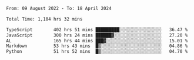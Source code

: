 
<!--START_SECTION:waka-->

```txt
From: 09 August 2022 - To: 18 April 2024

Total Time: 1,104 hrs 32 mins

TypeScript        402 hrs 51 mins █████████░░░░░░░░░░░░░░░░   36.47 %
JavaScript        300 hrs 24 mins ██████▓░░░░░░░░░░░░░░░░░░   27.20 %
AL                165 hrs 44 mins ███▓░░░░░░░░░░░░░░░░░░░░░   15.01 %
Markdown          53 hrs 43 mins  █▒░░░░░░░░░░░░░░░░░░░░░░░   04.86 %
Python            51 hrs 52 mins  █▒░░░░░░░░░░░░░░░░░░░░░░░   04.70 %
```

<!--END_SECTION:waka-->











